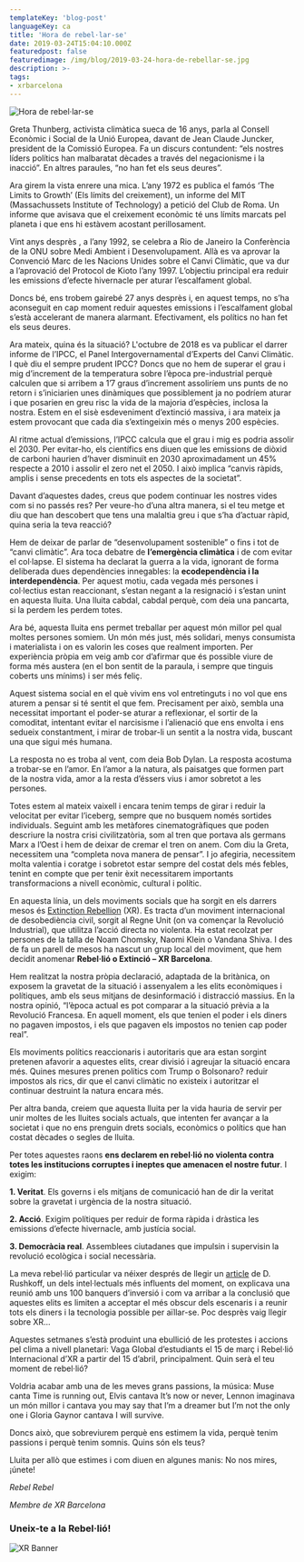 ```yaml
---
templateKey: 'blog-post'
languageKey: ca
title: 'Hora de rebel·lar-se'
date: 2019-03-24T15:04:10.000Z
featuredpost: false
featuredimage: /img/blog/2019-03-24-hora-de-rebellar-se.jpg
description: >-
tags:
- xrbarcelona
---
```



![Hora de rebel·lar-se](/img/blog/2019-03-24-hora-de-rebellar-se.jpg)

Greta Thunberg, activista climàtica sueca de 16 anys, parla al Consell Econòmic i Social de la Unió Europea, davant de Jean Claude Juncker, president de la Comissió Europea. Fa un discurs contundent: “els nostres líders polítics han malbaratat dècades a través del negacionisme i la inacció”. En altres paraules, “no han fet els seus deures”.

Ara girem la vista enrere una mica. L’any 1972 es publica el famós ‘The Limits to Growth’ (Els límits del creixement), un informe del MIT (Massachussets Institute of Technology) a petició del Club de Roma. Un informe que avisava que el creixement econòmic té uns límits marcats pel planeta i que ens hi estàvem acostant perillosament.

Vint anys desprès , a l’any 1992, se celebra a Rio de Janeiro la Conferència de la ONU sobre Medi Ambient i Desenvolupament. Allà es va aprovar la Convenció Marc de les Nacions Unides sobre el Canvi Climàtic, que va dur a l’aprovació del Protocol de Kioto l’any 1997. L’objectiu principal era reduir les emissions d’efecte hivernacle per aturar l’escalfament global.

Doncs bé, ens trobem gairebé 27 anys desprès i, en aquest temps, no s’ha aconseguit en cap moment reduir aquestes emissions i l’escalfament global s’està accelerant de manera alarmant. Efectivament, els polítics no han fet els seus deures.

Ara mateix, quina és la situació? L'octubre de 2018 es va publicar el darrer informe de l’IPCC, el Panel Intergovernamental d’Experts del Canvi Climàtic. I què diu el sempre prudent IPCC? Doncs que no hem de superar el grau i mig d’increment de la temperatura sobre l’època pre-industrial perquè  calculen que si arribem a 1’7 graus d’increment assoliríem uns punts de no retorn i s’iniciarien unes dinàmiques que possiblement ja no podríem aturar i que posarien en greu risc la vida de la majoria d’espècies, inclosa la nostra. Estem en el sisè esdeveniment d’extinció massiva, i ara mateix ja estem provocant que cada dia s’extingeixin més o menys 200 espècies.

Al ritme actual d’emissions, l’IPCC calcula que el grau i mig es podria assolir el 2030.  Per evitar-ho, els científics ens diuen que les emissions de diòxid de carboni haurien d’haver disminuït en 2030 aproximadament un 45% respecte a 2010 i assolir el zero net el 2050. I això implica “canvis ràpids, amplis i sense precedents en tots els aspectes de la societat”.

Davant d’aquestes dades, creus que podem continuar les nostres vides com si no passés res? Per veure-ho d’una altra manera, si el teu metge et diu que han descobert que tens una malaltia greu i que s’ha d’actuar ràpid, quina seria la teva reacció?

Hem de deixar de parlar de “desenvolupament sostenible” o fins i tot de “canvi climàtic”. Ara toca debatre de **l’emergència climàtica** i de com evitar el col·lapse. El sistema ha declarat la guerra a la vida, ignorant de forma deliberada dues dependències innegables: la **ecodependència i la interdependència**. Per aquest motiu, cada vegada més persones i col·lectius estan reaccionant, s’estan negant a la resignació i s’estan unint en aquesta lluita. Una lluita cabdal, cabdal perquè, com deia una pancarta, si la perdem les perdem totes.

Ara bé, aquesta lluita ens permet treballar per aquest món millor pel qual moltes persones somiem. Un món més just, més solidari, menys consumista i materialista i on es valorin les coses que realment importen. Per experiència pròpia em veig amb cor d’afirmar que és possible viure de forma més austera (en el bon sentit de la paraula, i sempre que tinguis coberts uns mínims) i ser més feliç.

Aquest sistema social en el què vivim ens vol entretinguts i no vol que ens aturem a pensar si té sentit el que fem. Precisament per això, sembla una necessitat important el poder-se aturar a reflexionar, el sortir de la comoditat, intentant evitar el narcisisme i l’alienació que ens envolta i ens sedueix constantment, i mirar de trobar-li un sentit a la nostra vida, buscant una que sigui més humana.

La resposta no es troba al vent, com deia Bob Dylan. La resposta acostuma a trobar-se en l’amor. En l’amor a la natura, als paisatges que formen part de la nostra vida, amor a la resta d’éssers vius i amor sobretot a les persones.

Totes estem al mateix vaixell i encara tenim temps de girar i reduir la velocitat per evitar l’iceberg, sempre que no busquem només sortides individuals. Seguint amb les metàfores cinematogràfiques que poden descriure la nostra crisi civilitzatòria, som al tren que portava als germans Marx a l’Oest i hem de deixar de cremar el tren on anem. Com diu la Greta, necessitem una “completa nova manera de pensar”. I jo afegiria, necessitem molta valentia i coratge i sobretot estar sempre del costat dels més febles, tenint en compte que per tenir èxit necessitarem importants transformacions a nivell econòmic, cultural i polític.

En aquesta línia, un dels moviments socials que ha sorgit en els darrers mesos és [Extinction Rebellion](https://rebellion.earth) (XR). Es tracta d’un moviment internacional de desobediència civil, sorgit al Regne Unit (on va començar la Revolució Industrial), que utilitza l’acció directa no violenta. Ha estat recolzat per persones de la talla de Noam Chomsky, Naomi Klein o Vandana Shiva. I des de fa un parell de mesos ha nascut un grup local del moviment, que hem decidit anomenar **Rebel·lió o Extinció – XR Barcelona**.

Hem realitzat la nostra pròpia declaració, adaptada de la britànica, on exposem la gravetat de la situació i assenyalem a les elits econòmiques i polítiques, amb els seus mitjans de desinformació i distracció massius. En la nostra opinió, “l’època actual es pot comparar a la situació prèvia a la Revolució Francesa. En aquell moment, els que tenien el poder i els diners no pagaven impostos, i els que pagaven els impostos no tenien cap poder real”.

Els moviments polítics reaccionaris i autoritaris que ara estan sorgint pretenen afavorir a aquestes elits, crear divisió i agreujar la situació encara més. Quines mesures prenen polítics com Trump o Bolsonaro? reduir impostos als rics, dir que el canvi climàtic no existeix i autoritzar el continuar destruint la natura encara més.

Per altra banda, creiem que aquesta lluita per la vida hauria de servir per unir moltes de les lluites socials actuals, que intenten fer avançar a la societat i que no ens prenguin drets socials, econòmics o polítics que han costat dècades o segles de lluita.

Per totes aquestes raons **ens declarem en rebel·lió no violenta contra totes les institucions corruptes i ineptes que amenacen el nostre futur**. I exigim:

**1. Veritat**. Els governs i els mitjans de comunicació han de dir la veritat sobre la gravetat i urgència de la nostra situació. 

**2. Acció**. Exigim polítiques per reduir de forma ràpida i dràstica les emissions d’efecte hivernacle, amb justícia social.

**3. Democràcia real**. Assemblees ciutadanes que impulsin i supervisin la revolució ecològica i social necessària.

La meva rebel·lió particular va néixer després de llegir un [article](https://ctxt.es/es/20180801/Politica/21062/tecnologia-futuro-ricos-pobres-economia-Douglas-Rushkoff.htm) de D. Rushkoff, un dels intel·lectuals més influents del moment, on explicava una reunió amb uns 100 banquers d’inversió i com va arribar a la conclusió que aquestes elits es limiten a acceptar el més obscur dels escenaris i a reunir tots els diners i la tecnologia possible per aïllar-se. Poc desprès vaig llegir sobre XR...

Aquestes setmanes s’està produint una ebullició de les protestes i accions pel clima a nivell planetari: Vaga Global d’estudiants el 15 de març i Rebel·lió Internacional d’XR a partir del 15 d’abril, principalment. Quin serà el teu moment de rebel·lió?

Voldria acabar amb una de les meves grans passions, la música:  Muse canta Time is running out, Elvis cantava It’s now or never, Lennon imaginava un món millor i cantava you may say that I’m a dreamer but I’m not the only one i Gloria Gaynor cantava I will survive.

Doncs això, que sobreviurem perquè ens estimem la vida, perquè tenim passions i perquè tenim somnis. Quins són els teus? 

Lluita per allò que estimes i com diuen en algunes manis: No nos mires, ¡únete!

*Rebel Rebel*

*Membre de XR Barcelona*

### Uneix-te a la Rebel·lió!

![XR Banner](/img/blog/common/xr-banner.jpg)
